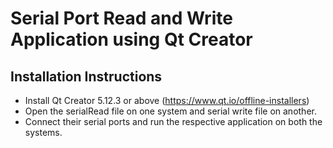 # Serial Port Read and Write Application using Qt Creator

## Installation Instructions
* Install Qt Creator 5.12.3 or above (<https://www.qt.io/offline-installers>)
* Open the serialRead file on one system and serial write file on another.
* Connect their serial ports and run the respective application on both the systems.
